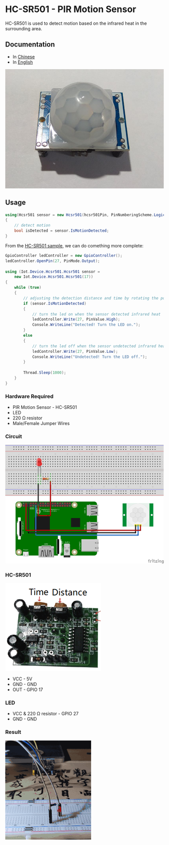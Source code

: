 # HC-SR501 - PIR Motion Sensor

HC-SR501 is used to detect motion based on the infrared heat in the surrounding area. 

## Documentation

- In [Chinese](http://wenku.baidu.com/view/26ef5a9c49649b6648d747b2.html)
- In [English](https://cdn.datasheetspdf.com/pdf-down/H/C/-/HC-SR501-1-ETC.pdf)

![sensor](sensor.jpg)

## Usage

```C#
using(Hcsr501 sensor = new Hcsr501(hcsr501Pin, PinNumberingScheme.Logical))
{
    // detect motion
    bool isDetected = sensor.IsMotionDetected;
}
```

From the [HC-SR501 sample](https://github.com/dotnet/iot/tree/main/src/devices/Hcsr501/samples), we can do comething more complete:

```C#
GpioController ledController = new GpioController();
ledController.OpenPin(27, PinMode.Output);

using (Iot.Device.Hcsr501.Hcsr501 sensor =
    new Iot.Device.Hcsr501.Hcsr501(17))
{
    while (true)
    {
        // adjusting the detection distance and time by rotating the potentiometer on the sensor
        if (sensor.IsMotionDetected)
        {
            // turn the led on when the sensor detected infrared heat
            ledController.Write(27, PinValue.High);
            Console.WriteLine("Detected! Turn the LED on.");
        }
        else
        {
            // turn the led off when the sensor undetected infrared heat
            ledController.Write(27, PinValue.Low);
            Console.WriteLine("Undetected! Turn the LED off.");
        }

        Thread.Sleep(1000);
    }
}
```

### Hardware Required

* PIR Motion Sensor - HC-SR501
* LED
* 220 Ω resistor
* Male/Female Jumper Wires

### Circuit

![circuit](circuit_bb.png)

### HC-SR501

![settings](Hcsr501Setting.png)

* VCC - 5V
* GND - GND
* OUT - GPIO 17

### LED

* VCC & 220 Ω resistor - GPIO 27
* GND - GND

### Result

![result ](RunningResult.gif)
